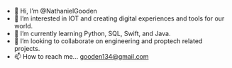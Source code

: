 - 👋 Hi, I’m @NathanielGooden
- 👀 I’m interested in IOT and creating digital experiences and tools for our world. 
- 🌱 I’m currently learning Python, SQL, Swift, and Java.
- 💞️ I’m looking to collaborate on engineering and proptech related projects.
- 📫 How to reach me... gooden134@gmail.com

<!---
Azooyeh/Azooyeh is a ✨ special ✨ repository because its `README.md` (this file) appears on your GitHub profile.
You can click the Preview link to take a look at your changes.
--->
